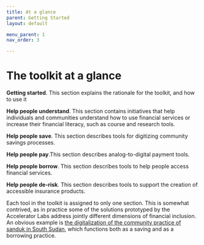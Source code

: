 ```yaml
---
title: At a glance
parent: Getting Started
layout: default

menu_parent: 1
nav_order: 3

---
```


# The toolkit at a glance

**Getting started**. This section explains the rationale for the toolkit, and how to use it

**Help people understand**. This section contains initiatives that help individuals and communities understand how to use financial services or increase their financial literacy, such as course and research tools.

**Help people save**. This section describes tools for digitizing community savings processes. 

**Help people pay**.This section describes analog-to-digital payment tools.

**Help people borrow**. This section describes tools to help people access financial services.

**Help people de-risk**. This section describes tools to support the creation of accessible insurance products.

Each tool in the toolkit is assigned to only one section. This is somewhat contrived, as in practice some of the solutions prototyped by the Accelerator Labs address jointly different dimensions of financial inclusion. An obvious example is [the digitalization of the community practice of sanduk in South Sudan](https://undp-accelerator-labs.github.io/Financial-inclusion-toolkit/3_Save/ssd.html), which functions both as a saving and as a borrowing practice.